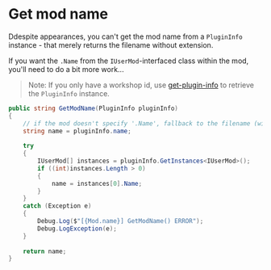 # Get mod name

Ddespite appearances, you can't get the mod name from a `PluginInfo` instance - that merely returns the filename without extension.

If you want the `.Name` from the `IUserMod`-interfaced class within the mod, you'll need to do a bit more work...

> Note: If you only have a workshop id, use [get-plugin-info](get-plugininfo.md) to retrieve the `PluginInfo` instance.

```csharp
public string GetModName(PluginInfo pluginInfo)
{
    // if the mod doesn't specify '.Name', fallback to the filename (with extension removed)
    string name = pluginInfo.name;
    
    try
    {
        IUserMod[] instances = pluginInfo.GetInstances<IUserMod>();
        if ((int)instances.Length > 0)
        {
            name = instances[0].Name;
        }
    }
    catch (Exception e)
    {
        Debug.Log($"[{Mod.name}] GetModName() ERROR");
        Debug.LogException(e);
    }
    
    return name;
}
```
